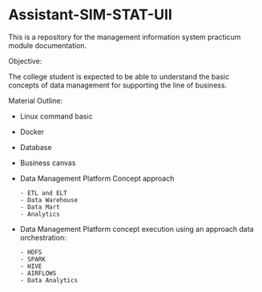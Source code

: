 # Assistant-SIM-STAT-UII

This is a repository for the management information system practicum module documentation.

Objective:

The college student is expected to be able to understand the basic concepts of data management for supporting the line of business.

Material Outline:
- Linux command basic
- Docker
- Database
- Business canvas
- Data Management Platform Concept approach

      - ETL and ELT 
      - Data Warehouse
      - Data Mart
      - Analytics

- Data Management Platform concept execution using an approach data orchestration:
      
      - HDFS
      - SPARK
      - HIVE
      - AIRFLOWS
      - Data Analytics
